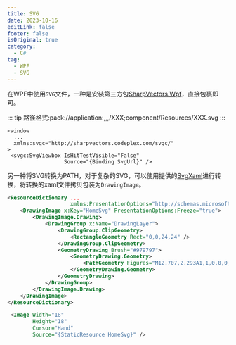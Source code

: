 ```yaml
---
title: SVG
date: 2023-10-16
editLink: false
footer: false
isOriginal: true
category:
  - C#
tag:
  - WPF
  - SVG
---
```


在WPF中使用`SVG`文件，一种是安装第三方包[SharpVectors.Wpf](https://github.com/ElinamLLC/SharpVectors)，直接包裹即可。

::: tip
路径格式:pack://application:,,,/XXX;component/Resources/XXX.svg
:::

```xml{3,6}
<window 
  ...
  xmlns:svgc="http://sharpvectors.codeplex.com/svgc/"
>
 <svgc:SvgViewbox IsHitTestVisible="False"
                  Source="{Binding SvgUrl}" />
```

另一种将SVG转换为PATH，对于复杂的SVG，可以使用提供的[SvgXaml](https://github.com/ElinamLLC/SvgXaml)进行转换，将转换的xaml文件拷贝包装为`DrawingImage`。

```xml
<ResourceDictionary ...
                    xmlns:PresentationOptions="http://schemas.microsoft.com/winfx/2006/xaml/presentation/options">
    <DrawingImage x:Key="HomeSvg" PresentationOptions:Freeze="true">
        <DrawingImage.Drawing>
            <DrawingGroup x:Name="DrawingLayer">
                <DrawingGroup.ClipGeometry>
                    <RectangleGeometry Rect="0,0,24,24" />
                </DrawingGroup.ClipGeometry>
                <GeometryDrawing Brush="#979797">
                    <GeometryDrawing.Geometry>
                        <PathGeometry Figures="M12.707,2.293A1,1,0,0,0,11.293,2.293L4.293,9.293 2.293,11.293A1,1,0,1,0,3.707,12.707L4,12.414 4,19A3,3,0,0,0,7,22L17,22A3,3,0,0,0,20,19L20,12.414 20.293,12.707A1,1,0,0,0,21.707,11.293L12.707,2.293z" FillRule="EvenOdd" />
                    </GeometryDrawing.Geometry>
                </GeometryDrawing>
            </DrawingGroup>
        </DrawingImage.Drawing>
    </DrawingImage>
</ResourceDictionary>
```

```xml
 <Image Width="18"
        Height="18"
        Cursor="Hand"
        Source="{StaticResource HomeSvg}" />
```
